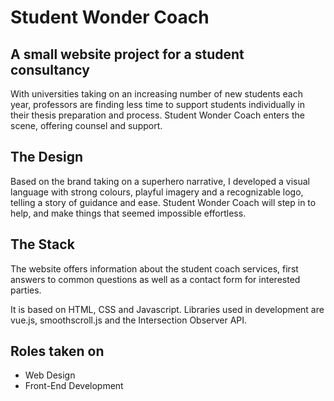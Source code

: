 # Student Wonder Coach
## A small website project for a student consultancy
With universities taking on an increasing number of new students each year, professors are finding less time to support students individually in their thesis preparation and process. Student Wonder Coach enters the scene, offering counsel and support.

## The Design
Based on the brand taking on a superhero narrative, I developed a visual language with strong colours, playful imagery and a recognizable logo, telling a story of guidance and ease. Student Wonder Coach will step in to help, and make things that seemed impossible effortless.

## The Stack
The website offers information about the student coach services, first answers to common questions as well as a contact form for interested parties. 

It is based on HTML, CSS and Javascript. Libraries used in development are vue.js, smoothscroll.js and the Intersection Observer API.

## Roles taken on 

- Web Design
- Front-End Development
